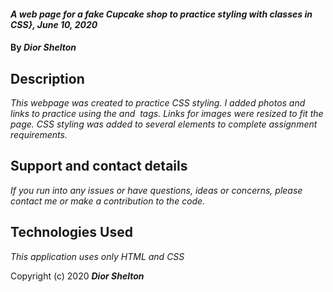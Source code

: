 #### _A web page for a fake Cupcake shop to practice styling with classes in CSS}, June 10, 2020_

#### By _**Dior Shelton**_

## Description

_This webpage was created to practice CSS styling. I added photos and links to practice using the <a> and <img> tags. Links for images were resized to fit the page. CSS styling was added to several elements to complete assignment requirements._


## Support and contact details

_If you run into any issues or have questions, ideas or concerns, please contact me or make a contribution to the code._

## Technologies Used

_This application uses only HTML and CSS_


Copyright (c) 2020 **_Dior Shelton_**
